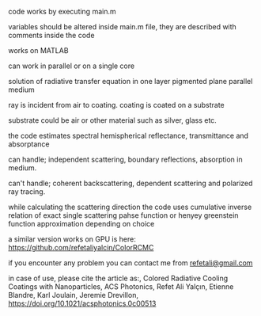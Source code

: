 code works by executing main.m

variables should be altered inside main.m file, they are described with comments inside the code

works on MATLAB

can work in parallel or on a single core

solution of radiative transfer equation in one layer pigmented plane parallel medium

ray is incident from air to coating. coating is coated on a substrate

substrate could be air or other material such as silver, glass etc.

the code estimates spectral hemispherical reflectance, transmittance and absorptance

can handle; independent scattering, boundary reflections, absorption in medium. 

can't handle; coherent backscattering, dependent scattering and polarized ray tracing.

while calculating the scattering direction the code uses cumulative inverse relation of exact single scattering pahse function or henyey greenstein function approximation depending on choice 

a similar version works on GPU is here: https://github.com/refetaliyalcin/ColorRCMC

if you encounter any problem you can contact me from refetali@gmail.com

in case of use, please cite the article as:, Colored Radiative Cooling Coatings with Nanoparticles, ACS Photonics, Refet Ali Yalçın, Etienne Blandre, Karl Joulain, Jeremie Drevillon, https://doi.org/10.1021/acsphotonics.0c00513
